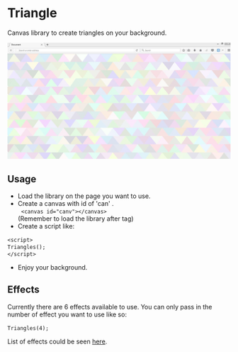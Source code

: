 # Triangle

Canvas library to create triangles on your background.

![Canvas triangles](https://raw.githubusercontent.com/hosein2398/File-Container/master/Trianles/Capture.JPG)

## Usage

+ Load the library on the page you want to use.
+ Create a canvas with id of 'can' .   
```  <canvas id="canv"></canvas> ```    
(Remember to load the library after tag)
+ Create a script like:
```  
<script>
Triangles();
</script>
 ```   
+ Enjoy your background.

## Effects
Currently there are 6 effects available to use. You can only pass in the number of effect you want to use like so:
```JS 
Triangles(4);
```   
List of effects could be seen [here](https://hosein2398.github.io/triangles/).
